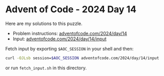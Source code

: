# Advent of Code - 2024 Day 14
Here are my solutions to this puzzle.

* Problem instructions: [adventofcode.com/2024/day/14](https://adventofcode.com/2024/day/14)
* Input: [adventofcode.com/2024/day/14/input](https://adventofcode.com/2024/day/14/input)

Fetch input by exporting `$AOC_SESSION` in your shell and then:
```bash
curl -OJLsb session=$AOC_SESSION adventofcode.com/2024/day/14/input
```

or run `fetch_input.sh` in this directory.
